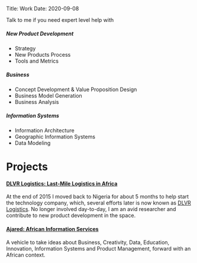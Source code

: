 Title: Work
Date: 2020-09-08

Talk to me if you need expert level help with

##### New Product Development
- Strategy
- New Products Process
- Tools and Metrics

##### Business
- Concept Development & Value Proposition Design
- Business Model Generation
- Business Analysis

##### Information Systems
- Information Architecture
- Geographic Information Systems
- Data Modeling


# Projects

#### [DLVR Logistics: Last-Mile Logistics in Africa](http://www.dlvr.ng)
At the end of 2015 I moved back to Nigeria for about 5 months to help start the technology company, which, several efforts later is now known as [DLVR Logistics](https://www.dlvr.ng). No longer involved day-to-day, I am an avid researcher and contribute to new product development in the space.

#### [Ajared: African Information Services](http://www.ajared.ng)
A vehicle to take ideas about Business, Creativity, Data, Education, Innovation, Information Systems and Product Management, forward with an African context.

